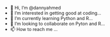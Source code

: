 - 👋 Hi, I’m @dannyahmed
- 👀 I’m interested in getting good at coding...
- 🌱 I’m currently learning Python and R...
- 💞️ I’m looking to collaborate on Pyton and R...
- 📫 How to reach me ... 

<!---
dannyahmed/dannyahmed is a ✨ special ✨ repository because its `README.md` (this file) appears on your GitHub profile.
You can click the Preview link to take a look at your changes.
--->

